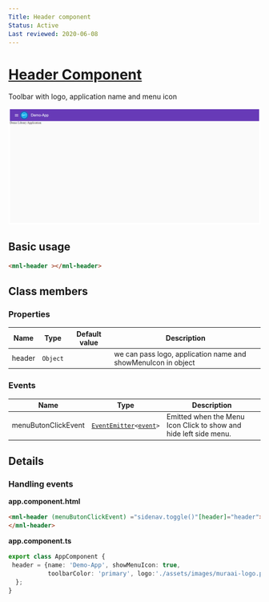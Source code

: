 ```yaml
---
Title: Header component
Status: Active
Last reviewed: 2020-06-08
---
```


# [Header Component](/projects/commons/src/lib/components/header/header.component.ts "Defined in header.component.ts")

 Toolbar with logo, application name and menu icon

![Header Component](/docs/docassets/images/header.png)

## Basic usage

```html
<mnl-header ></mnl-header>
```
## Class members

### Properties

| Name | Type | Default value | Description |
| ---- | ---- | ------------- | ----------- |
| header | `Object` |  | we can pass logo, application name and showMenuIcon  in object |


### Events

| Name | Type | Description |
| ---- | ---- | ----------- |
| menuButonClickEvent | [`EventEmitter`](https://angular.io/api/core/EventEmitter)`<`[`event`](/projects/commons/src/lib/components/header/header.component.ts)`>` | Emitted when the Menu Icon Click  to show and hide  left side menu.  |

## Details

### Handling events

**app.component.html**

```html
<mnl-header (menuButonClickEvent) ="sidenav.toggle()"[header]="header">
</mnl-header>
```

**app.component.ts**

```ts
export class AppComponent {
 header = {name: 'Demo-App', showMenuIcon: true,
           toolbarColor: 'primary', logo:'./assets/images/muraai-logo.png'
  };
}
```